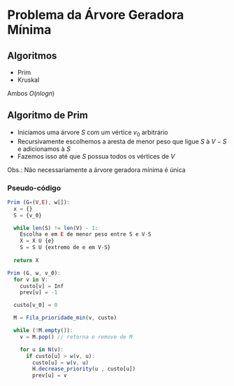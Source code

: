 # Problema da Árvore Geradora Mínima

## Algoritmos

- Prim
- Kruskal

Ambos $O(nlogn)$

## Algoritmo de Prim

- Iniciamos uma árvore $S$ com um vértice $v_0$ arbitrário
- Recursivamente escolhemos a aresta de menor peso que ligue $S$ à $V - S$ e adicionamos à $S$
- Fazemos isso até que $S$ possua todos os vértices de $V$

Obs.: Não necessariamente a árvore geradora mínima é única

### Pseudo-código

```js
Prim (G=(V,E), w[]):
  x = {}
  S = {v_0}

  while len(S) != len(V) - 1:
    Escolha e em E de menor peso entre S e V-S
    X = X U {e}
    S = S U {extremo de e em V-S}
  
  return X
```

```js
Prim (G, w, v_0):
  for v in V:
    custo[v] = Inf
    prev[v] = -1

  custo[v_0] = 0

  M = Fila_prioridade_min(v, custo)

  while (!M.empty()):
    v = M.pop() // retorna e remove de M

    for u in N(v):
      if custo[u] > w(v, u):
        custo[u] = w(v, u)
        H.decrease_priority(u , custo[u])
        prev[u] = v 
```